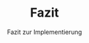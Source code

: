 ---
title: Fazit
permalink: /results/conclusion/
subtitle: Fazit zur Implementierung
layout: page
show_sidebar: false
menubar: docs_menu
---
